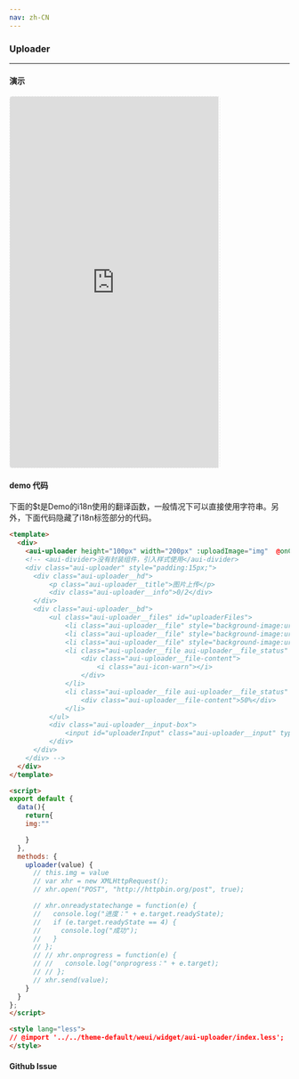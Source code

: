 ```yaml
---
nav: zh-CN
---
```



### Uploader

---

#### 演示

 <div style="width:377px;height:667px;display:inline-block;border:1px dashed #ececec;border-radius:5px;overflow:hidden;">
   <iframe src="http://192.9.200.185:50003/aui-m/#/component/uploader" width="375" height="667" border="0" frameborder="0"></iframe>
 </div>

#### demo 代码

<p class="tip">下面的$t是Demo的i18n使用的翻译函数，一般情况下可以直接使用字符串。另外，下面代码隐藏了i18n标签部分的代码。</p>

``` html
<template>
  <div>
    <aui-uploader height="100px" width="200px" :uploadImage="img"  @onChange="uploader"></aui-uploader>
    <!-- <aui-divider>没有封装组件，引入样式使用</aui-divider>
    <div class="aui-uploader" style="padding:15px;">
      <div class="aui-uploader__hd">
          <p class="aui-uploader__title">图片上传</p>
          <div class="aui-uploader__info">0/2</div>
      </div>
      <div class="aui-uploader__bd">
          <ul class="aui-uploader__files" id="uploaderFiles">
              <li class="aui-uploader__file" style="background-image:url(https://static.vux.li/uploader_bg.png)"></li>
              <li class="aui-uploader__file" style="background-image:url(https://static.vux.li/uploader_bg.png)"></li>
              <li class="aui-uploader__file" style="background-image:url(https://static.vux.li/uploader_bg.png)"></li>
              <li class="aui-uploader__file aui-uploader__file_status" style="background-image:url(https://static.vux.li/uploader_bg.png)">
                  <div class="aui-uploader__file-content">
                      <i class="aui-icon-warn"></i>
                  </div>
              </li>
              <li class="aui-uploader__file aui-uploader__file_status" style="background-image:url(https://static.vux.li/uploader_bg.png)">
                  <div class="aui-uploader__file-content">50%</div>
              </li>
          </ul>
          <div class="aui-uploader__input-box">
              <input id="uploaderInput" class="aui-uploader__input" type="file" accept="image/*" multiple />
          </div>
      </div>
    </div> -->
  </div>
</template>

<script>
export default {
  data(){
    return{
    img:""

    }
  },
  methods: {
    uploader(value) {
      // this.img = value
      // var xhr = new XMLHttpRequest();
      // xhr.open("POST", "http://httpbin.org/post", true);

      // xhr.onreadystatechange = function(e) {
      //   console.log("进度：" + e.target.readyState);
      //   if (e.target.readyState == 4) {
      //     console.log("成功");
      //   }
      // };
      // // xhr.onprogress = function(e) {
      // //   console.log("onprogress：" + e.target);
      // // };
      // xhr.send(value);
    }
  }
};
</script>

<style lang="less">
// @import '../../theme-default/weui/widget/aui-uploader/index.less';
</style>

```


#### Github Issue